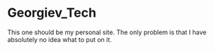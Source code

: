 # Georgiev_Tech

This one should be my personal site. 
The only problem is that I have absolutely no idea what to put on it.
